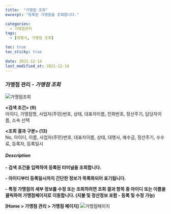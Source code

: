 ```yaml
---
title:  "가맹점 조회"
excerpt: "등록된 가맹점을 조회합니다."

categories:
  - 가맹점관리
tags:
  - [대행사, 가맹점 조회]

toc: true
toc_sticky: true
 
date: 2021-12-14
last_modified_at: 2021-12-14
---
```

### 가맹점 관리 - *가맹점 조회*
![가맹점조회](https://user-images.githubusercontent.com/95394003/145924804-3ad04042-237d-4ed1-af5f-69c381e28f7d.jpeg)

**<검색 조건> (9)**
<br>아이디, 가맹점명, 사업자(주민)번호, 상태, 대표자이름, 전화번호, 정산주기, 담당자이름, 소속 선택

**<조회 결과 구분> (13)**
<br>No, 아이디, 이름, 사업자(주민)번호, 대표자이름, 상태, 대행사, 예수금, 정산주기, 수수료, 등록자, 등록일시

#### *Description*
**- 검색 조건을 입력하여 등록된 터미널을 조회합니다.**

**- 아이디부터 등록일시까지 간단한 정보가 목록화되어 표기됩니다.**

**- 특정 가맹점의 세부 정보를 수정 또는 조회하려면 조회 결과 항목 중 아이디 또는 이름을 클릭하여 가맹점페이지로 이동합니다. (지불 및 정산정보 포함 - 등록 및 수정 가능)**

**[Home > 가맹점 관리 > 가맹점 페이지]**
![가맹점페이지](https://user-images.githubusercontent.com/95394003/145925179-55611876-ce37-4ec5-9d8d-e5f5571d27ec.jpeg)

